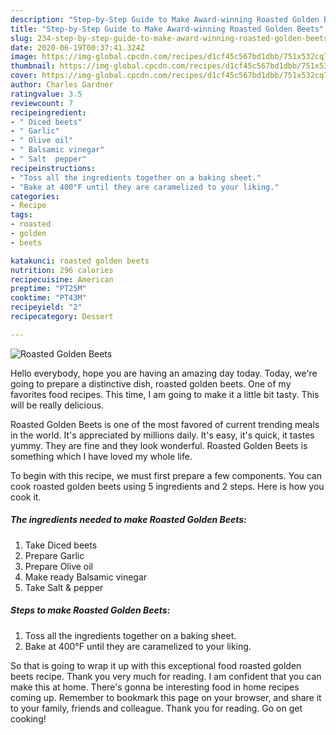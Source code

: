 ```yaml
---
description: "Step-by-Step Guide to Make Award-winning Roasted Golden Beets"
title: "Step-by-Step Guide to Make Award-winning Roasted Golden Beets"
slug: 234-step-by-step-guide-to-make-award-winning-roasted-golden-beets
date: 2020-06-19T00:37:41.324Z
image: https://img-global.cpcdn.com/recipes/d1cf45c567bd1dbb/751x532cq70/roasted-golden-beets-recipe-main-photo.jpg
thumbnail: https://img-global.cpcdn.com/recipes/d1cf45c567bd1dbb/751x532cq70/roasted-golden-beets-recipe-main-photo.jpg
cover: https://img-global.cpcdn.com/recipes/d1cf45c567bd1dbb/751x532cq70/roasted-golden-beets-recipe-main-photo.jpg
author: Charles Gardner
ratingvalue: 3.5
reviewcount: 7
recipeingredient:
- " Diced beets"
- " Garlic"
- " Olive oil"
- " Balsamic vinegar"
- " Salt  pepper"
recipeinstructions:
- "Toss all the ingredients together on a baking sheet."
- "Bake at 400°F until they are caramelized to your liking."
categories:
- Recipe
tags:
- roasted
- golden
- beets

katakunci: roasted golden beets 
nutrition: 296 calories
recipecuisine: American
preptime: "PT25M"
cooktime: "PT43M"
recipeyield: "2"
recipecategory: Dessert

---
```



![Roasted Golden Beets](https://img-global.cpcdn.com/recipes/d1cf45c567bd1dbb/751x532cq70/roasted-golden-beets-recipe-main-photo.jpg)

Hello everybody, hope you are having an amazing day today. Today, we're going to prepare a distinctive dish, roasted golden beets. One of my favorites food recipes. This time, I am going to make it a little bit tasty. This will be really delicious.



Roasted Golden Beets is one of the most favored of current trending meals in the world. It's appreciated by millions daily. It's easy, it's quick, it tastes yummy. They are fine and they look wonderful. Roasted Golden Beets is something which I have loved my whole life.


To begin with this recipe, we must first prepare a few components. You can cook roasted golden beets using 5 ingredients and 2 steps. Here is how you cook it.

<!--inarticleads1-->

##### The ingredients needed to make Roasted Golden Beets:

1. Take  Diced beets
1. Prepare  Garlic
1. Prepare  Olive oil
1. Make ready  Balsamic vinegar
1. Take  Salt &amp; pepper




<!--inarticleads2-->

##### Steps to make Roasted Golden Beets:

1. Toss all the ingredients together on a baking sheet.
1. Bake at 400°F until they are caramelized to your liking.




So that is going to wrap it up with this exceptional food roasted golden beets recipe. Thank you very much for reading. I am confident that you can make this at home. There's gonna be interesting food in home recipes coming up. Remember to bookmark this page on your browser, and share it to your family, friends and colleague. Thank you for reading. Go on get cooking!
